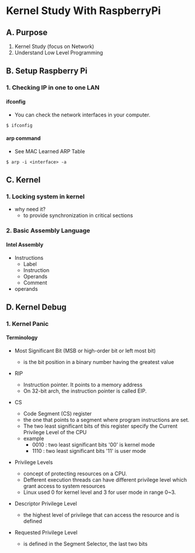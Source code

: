 <link rel="stylesheet" type="text/css" media="all" href="https://shlomo90.github.io/homepage.css" />

# Kernel Study With RaspberryPi

## A. Purpose

1. Kernel Study (focus on Network)
2. Understand Low Level Programming

## B. Setup Raspberry Pi

### 1. Checking IP in one to one LAN

#### ifconfig

* You can check the network interfaces in your computer.
```
$ ifconfig
```

#### arp command

* See MAC Learned ARP Table
```
$ arp -i <interface> -a
```


## C. Kernel

### 1. Locking system in kernel

* why need it?
	* to provide synchronization in critical sections


### 2. Basic Assembly Language

#### Intel Assembly

* Instructions
	* Label
	* Instruction
	* Operands
	* Comment
* operands



## D. Kernel Debug

### 1. Kernel Panic

#### Terminology

* Most Significant Bit (MSB or high-order bit or left most bit)
	* is the bit position in a binary number having the greatest value

* RIP
	* Instruction pointer. It points to a memory address
	* On 32-bit arch, the instruction pointer is called EIP.
* CS
	* Code Segment (CS) register
	* the one that points to a segment where program instructions are set.
	* The two least significant bits of this register specify the Current Privilege Level of the CPU
	* example
		* 0010 : two least significant bits '00' is kernel mode
		* 1110 : two least significant bits '11' is user mode

* Privilege Levels
	* concept of protecting resources on a CPU.
	* Defferent execution threads can have different privilege level which grant access to system resources
	* Linux used 0 for kernel level and 3 for user mode in range 0~3.

* Descriptor Privilege Level
	* the highest level of privilege that can access the resource and is defined
* Requested Privilege Level
	* is defined in the Segment Selector, the last two bits
